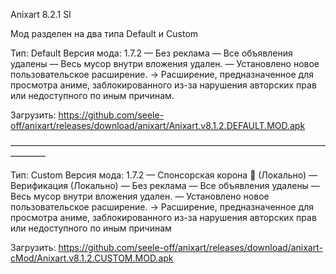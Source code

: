 Anixart 8.2.1 Sl

Мод разделен на два типа
Default и Custom


Тип: Default
Версия мода: 1.7.2
— Без реклама
— Все объявления удалены
— Весь мусор внутри вложения удален.
— Установлено новое пользовательское расширение.
→ Расширение, предназначенное для просмотра аниме, заблокированного из-за нарушения авторских прав или недоступного по иным причинам.

Загрузить: https://github.com/seele-off/anixart/releases/download/anixart/Anixart.v8.1.2.DEFAULT.MOD.apk

————————————————————————————————————————

Тип: Custom
Версия мода: 1.7.2
— Спонсорская корона 👑 (Локально)
— Верификация (Локально)
— Без реклама
— Все объявления удалены
— Весь мусор внутри вложения удален.
— Установлено новое пользовательское расширение.
→ Расширение, предназначенное для просмотра аниме, заблокированного из-за нарушения авторских прав или недоступного по иным причинам

Загрузить: https://github.com/seele-off/anixart/releases/download/anixart-cMod/Anixart.v8.1.2.CUSTOM.MOD.apk
